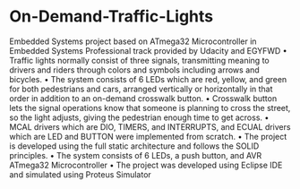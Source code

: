 # On-Demand-Traffic-Lights
Embedded Systems project based on ATmega32 Microcontroller in Embedded Systems Professional track provided by Udacity and EGYFWD
• Traffic lights normally consist of three signals, transmitting meaning to drivers and riders through colors and symbols including arrows and bicycles.
• The system consists of 6 LEDs which are red, yellow, and green for both pedestrians and cars, arranged vertically or horizontally in that order in addition to an on-demand crosswalk button.
• Crosswalk button lets the signal operations know that someone is planning to cross the street, so the light adjusts, giving the pedestrian enough time to get across.
• MCAL drivers which are DIO, TIMERS, and INTERRUPTS, and ECUAL drivers which are LED and BUTTON were implemented from scratch.
• The project is developed using the full static architecture and follows the SOLID principles.
• The system consists of 6 LEDs, a push button, and AVR ATmega32 Microcontroller
• The project was developed using Eclipse IDE and simulated using Proteus Simulator
